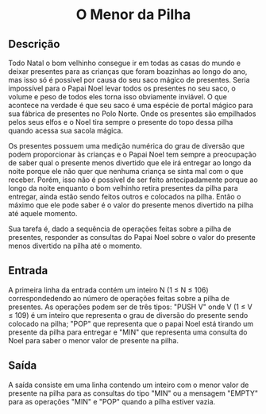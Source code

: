 <h1 align="center">O Menor da Pilha</h1>

## Descrição

Todo Natal o bom velhinho consegue ir em todas as casas do mundo e deixar presentes para as crianças que foram boazinhas ao longo do ano, mas isso só é possível por causa do seu saco mágico de presentes. Seria impossível para o Papai Noel levar todos os presentes no seu saco, o volume e peso de todos eles torna isso obviamente inviável. O que acontece na verdade é que seu saco é uma espécie de portal mágico para sua fábrica de presentes no Polo Norte. Onde os presentes são empilhados pelos seus elfos e o Noel tira sempre o presente do topo dessa pilha quando acessa sua sacola mágica.

Os presentes possuem uma medição numérica do grau de diversão que podem proporcionar às crianças e o Papai Noel tem sempre a preocupação de saber qual o presente menos divertido que ele irá entregar ao longo da noite porque ele não quer que nenhuma criança se sinta mal com o que receber. Porém, isso não é possível de ser feito antecipadamente porque ao longo da noite enquanto o bom velhinho retira presentes da pilha para entregar, ainda estão sendo feitos outros e colocados na pilha. Então o máximo que ele pode saber é o valor do presente menos divertido na pilha até aquele momento.

Sua tarefa é, dado a sequência de operações feitas sobre a pilha de presentes, responder as consultas do Papai Noel sobre o valor do presente menos divertido na pilha até o momento. 

## Entrada

A primeira linha da entrada contém um inteiro N (1 ≤ N ≤ 106) correspondedendo ao número de operações feitas sobre a pilha de presentes. As operações podem ser de três tipos: "PUSH V" onde V (1 ≤ V ≤ 109) é um inteiro que representa o grau de diversão do presente sendo colocado na pilha; "POP" que representa que o papai Noel está tirando um presente da pilha para entregar e "MIN" que representa uma consulta do Noel para saber o menor valor de presente na pilha.

## Saída

A saída consiste em uma linha contendo um inteiro com o menor valor de presente na pilha para as consultas do tipo "MIN" ou a mensagem "EMPTY" para as operações "MIN" e "POP" quando a pilha estiver vazia.
